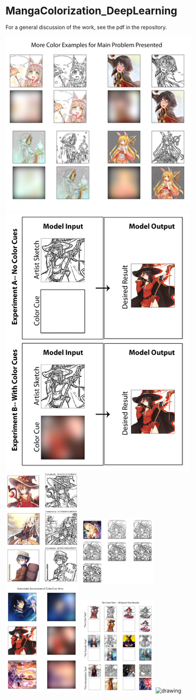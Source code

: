 # MangaColorization_DeepLearning
For a general discussion of the work, see the pdf in the repository. 

<img src=/images/MainProblemExample.png alt="drawing" width="700"/>

<img src=/images/ModelSchematic.png alt="drawing" width="500"/>

<img src=/images/TrainingData.png alt="drawing" width="200"/>

<img src=/images/CompareSketchify.png alt="drawing" width="200"/>

<img src=/images/ColorCueGeneration.png alt="drawing" width="200"/>

<img src=/images/NoColorCuesResults.png alt="drawing" width="200"/>

<img src=/images/WithColorCuesResults.png alt="drawing" width="200"/>
